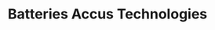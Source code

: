 ---
title: "Batteries Accus Technologies"
url: /varennes-vauzelles/batteries-accus-technologies/
shop: énergie
---